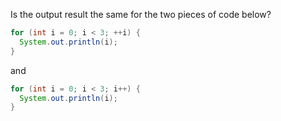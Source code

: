 Is the output result the same for the two pieces of code below?

```java
for (int i = 0; i < 3; ++i) {
  System.out.println(i);
}
```

and

```java
for (int i = 0; i < 3; i++) {
  System.out.println(i);
}
```